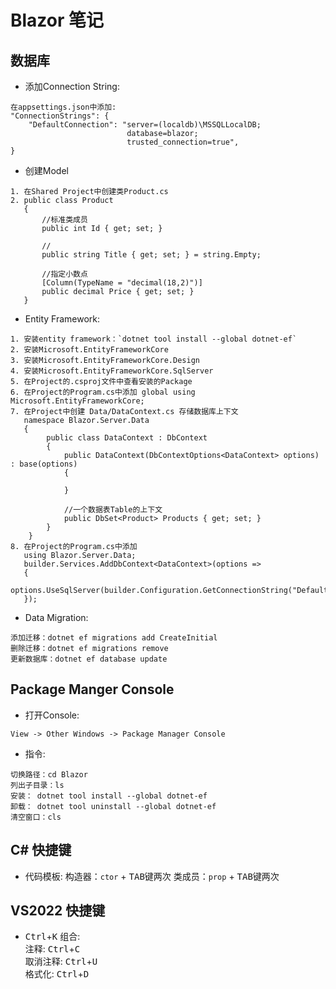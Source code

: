 ﻿# Blazor 笔记

## 数据库
- 添加Connection String:  
```
在appsettings.json中添加:
"ConnectionStrings": {
    "DefaultConnection": "server=(localdb)\MSSQLLocalDB; 
                          database=blazor;
                          trusted_connection=true",
}
```
- 创建Model
```
1. 在Shared Project中创建类Product.cs
2. public class Product
   {
       //标准类成员
       public int Id { get; set; }

       //
       public string Title { get; set; } = string.Empty;

       //指定小数点
       [Column(TypeName = "decimal(18,2)")]
       public decimal Price { get; set; }
   }
```
- Entity Framework:  
```
1. 安装entity framework：`dotnet tool install --global dotnet-ef`
2. 安装Microsoft.EntityFrameworkCore
3. 安装Microsoft.EntityFrameworkCore.Design
4. 安装Microsoft.EntityFrameworkCore.SqlServer
5. 在Project的.csproj文件中查看安装的Package
6. 在Project的Program.cs中添加 global using Microsoft.EntityFrameworkCore;
7. 在Project中创建 Data/DataContext.cs 存储数据库上下文
   namespace Blazor.Server.Data
   {
        public class DataContext : DbContext
        {
            public DataContext(DbContextOptions<DataContext> options) : base(options) 
            {
            
            }

            //一个数据表Table的上下文
            public DbSet<Product> Products { get; set; }
        }
    }
8. 在Project的Program.cs中添加 
   using Blazor.Server.Data;
   builder.Services.AddDbContext<DataContext>(options =>
   {
      options.UseSqlServer(builder.Configuration.GetConnectionString("DefaultConnection"));
   });

```
- Data Migration:
```
添加迁移：dotnet ef migrations add CreateInitial
删除迁移：dotnet ef migrations remove
更新数据库：dotnet ef database update
```
	

## Package Manger Console
- 打开Console: 
```
View -> Other Windows -> Package Manager Console
```
- 指令:  
```
切换路径：cd Blazor
列出子目录：ls
安装： dotnet tool install --global dotnet-ef
卸载： dotnet tool uninstall --global dotnet-ef
清空窗口：cls
```


## C# 快捷键
- 代码模板:
构造器：`ctor` + <kbd>TAB</kbd>键两次
类成员：`prop` + <kbd>TAB</kbd>键两次


## VS2022 快捷键
- <kbd>Ctrl</kbd>+<kbd>K</kbd> 组合:  
注释: <kbd>Ctrl</kbd>+<kbd>C</kbd>  
取消注释: <kbd>Ctrl</kbd>+<kbd>U</kbd>  
格式化: <kbd>Ctrl</kbd>+<kbd>D</kbd>